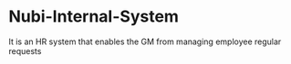 # Nubi-Internal-System
It is an HR system that enables the GM from managing employee regular requests
